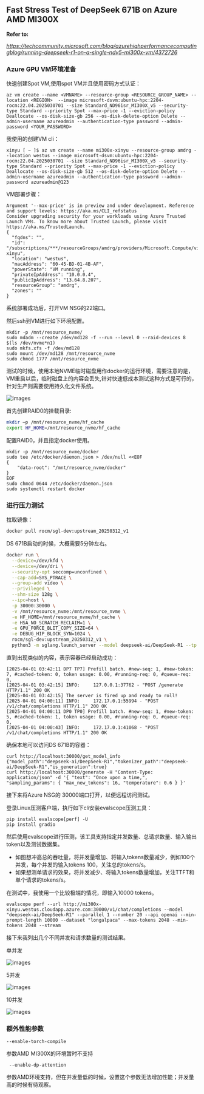 ## Fast Stress Test of DeepSeek 671B on Azure AMD MI300X

**Refer to:**

*https://techcommunity.microsoft.com/blog/azurehighperformancecomputingblog/running-deepseek-r1-on-a-single-ndv5-mi300x-vm/4372726*

### Azure GPU VM环境准备

快速创建Spot VM,使用spot VM并且使用密码方式认证：

```
az vm create --name <VMNAME> --resource-group <RESOURCE_GROUP_NAME> --location <REGION>  --image microsoft-dsvm:ubuntu-hpc:2204-rocm:22.04.2025030701 --size Standard_ND96isr_MI300X_v5 --security-type Standard --priority Spot --max-price -1 --eviction-policy Deallocate --os-disk-size-gb 256 --os-disk-delete-option Delete --admin-username azureadmin --authentication-type password --admin-password <YOUR_PASSWORD>

```

我使用的创建VM cli：

```
xinyu [ ~ ]$ az vm create --name mi300x-xinyu --resource-group amdrg --location westus --image microsoft-dsvm:ubuntu-hpc:2204-rocm:22.04.2025030701 --size Standard_ND96isr_MI300X_v5 --security-type Standard --priority Spot --max-price -1 --eviction-policy Deallocate --os-disk-size-gb 512 --os-disk-delete-option Delete --admin-username azureadmin --authentication-type password --admin-password azureadmin@123
```

VM部署步骤：

```
Argument '--max-price' is in preview and under development. Reference and support levels: https://aka.ms/CLI_refstatus
Consider upgrading security for your workloads using Azure Trusted Launch VMs. To know more about Trusted Launch, please visit https://aka.ms/TrustedLaunch.
{
  "fqdns": "",
  "id": "/subscriptions/***/resourceGroups/amdrg/providers/Microsoft.Compute/virtualMachines/mi300x-xinyu",
  "location": "westus",
  "macAddress": "60-45-BD-01-4B-AF",
  "powerState": "VM running",
  "privateIpAddress": "10.0.0.4",
  "publicIpAddress": "13.64.8.207",
  "resourceGroup": "amdrg",
  "zones": ""
}
```

系统部署成功后，打开VM NSG的22端口。

然后ssh到VM进行如下环境配置。

```
mkdir -p /mnt/resource_nvme/
sudo mdadm --create /dev/md128 -f --run --level 0 --raid-devices 8 $(ls /dev/nvme*n1)  
sudo mkfs.xfs -f /dev/md128 
sudo mount /dev/md128 /mnt/resource_nvme 
sudo chmod 1777 /mnt/resource_nvme  
```

测试的时候，使用本地NVME临时磁盘用作docker的运行环境，需要注意的是，VM重启以后，临时磁盘上的内容会丢失,针对快速低成本测试这种方式是可行的，针对生产则需要使用持久化文件系统。

![images](https://github.com/xinyuwei-david/david-share/blob/master/Deep-Learning/Stress-Test-DeepSeek-671B-on-Azure-MI300X/images/1.png)

首先创建RAID0的挂载目录:

```bash
mkdir –p /mnt/resource_nvme/hf_cache 
export HF_HOME=/mnt/resource_nvme/hf_cache 
```

配置RAID0，并且指定docker使用。

```
mkdir -p /mnt/resource_nvme/docker 
sudo tee /etc/docker/daemon.json > /dev/null <<EOF 
{ 
    "data-root": "/mnt/resource_nvme/docker" 
} 
EOF 
sudo chmod 0644 /etc/docker/daemon.json 
sudo systemctl restart docker 
```

### 进行压力测试

拉取镜像：

```bash
docker pull rocm/sgl-dev:upstream_20250312_v1
```

DS 671B启动的时候，大概需要5分钟左右。

```bash
docker run \
  --device=/dev/kfd \
  --device=/dev/dri \
  --security-opt seccomp=unconfined \
  --cap-add=SYS_PTRACE \
  --group-add video \
  --privileged \
  --shm-size 128g \
  --ipc=host \
  -p 30000:30000 \
  -v /mnt/resource_nvme:/mnt/resource_nvme \
  -e HF_HOME=/mnt/resource_nvme/hf_cache \
  -e HSA_NO_SCRATCH_RECLAIM=1 \
  -e GPU_FORCE_BLIT_COPY_SIZE=64 \
  -e DEBUG_HIP_BLOCK_SYN=1024 \
  rocm/sgl-dev:upstream_20250312_v1 \
  python3 -m sglang.launch_server --model deepseek-ai/DeepSeek-R1 --tp 8 --trust-remote-code --chunked-prefill-size 131072 --enable-torch-comple --torch-compile-max-bs 256 --host 0.0.0.0 
```

直到出现类似的内容，表示容器已经启动成功：

```
[2025-04-01 03:42:11 DP7 TP7] Prefill batch. #new-seq: 1, #new-token: 7, #cached-token: 0, token usage: 0.00, #running-req: 0, #queue-req: 0, 
[2025-04-01 03:42:15] INFO:     127.0.0.1:37762 - "POST /generate HTTP/1.1" 200 OK
[2025-04-01 03:42:15] The server is fired up and ready to roll!
[2025-04-01 04:00:11] INFO:     172.17.0.1:55994 - "POST /v1/chat/completions HTTP/1.1" 200 OK
[2025-04-01 04:00:11 DP0 TP0] Prefill batch. #new-seq: 1, #new-token: 5, #cached-token: 1, token usage: 0.00, #running-req: 0, #queue-req: 0, 
[2025-04-01 04:00:43] INFO:     172.17.0.1:41068 - "POST /v1/chat/completions HTTP/1.1" 200 OK
```

确保本地可以访问DS 671B的容器：

```
curl http://localhost:30000/get_model_info 
{"model_path":"deepseek-ai/DeepSeek-R1","tokenizer_path":"deepseek-ai/DeepSeek-R1","is_generation":true} 
curl http://localhost:30000/generate -H "Content-Type: application/json" -d '{ "text": "Once upon a time,", "sampling_params": { "max_new_tokens": 16, "temperature": 0.6 } }'
```

接下来将Azure NSG的 30000端口打开，以便远程访问测试。

登录Linux压测客户端，执行如下cli安装evalscope压测工具：

```
pip install evalscope[perf] -U
pip install gradio
```

然后使用evalscope进行压测，该工具支持指定并发数量、总请求数量、输入输出token以及测试数据集。

- 如图想冲高总的吞吐量，将并发量增加、将输入tokens数量减少，例如100个并发，每个并发的输入tokens 100，关注总的tokens/s。
- 如果想测单请求的效果，将并发减少、将输入tokens数量增加，关注TTFT和单个请求的tokens/s。



在测试中，我使用一个比较极端的情况，即输入10000 tokens。

```
evalscope perf --url http://mi300x-xinyu.westus.cloudapp.azure.com:30000/v1/chat/completions --model "deepseek-ai/DeepSeek-R1" --parallel 1 --number 20 --api openai --min-prompt-length 10000 --dataset "longalpaca" --max-tokens 2048 --min-tokens 2048 --stream 
```

接下来我列出几个不同并发和请求数量的测试结果。

单并发

![images](https://github.com/xinyuwei-david/david-share/blob/master/Deep-Learning/Stress-Test-DeepSeek-671B-on-Azure-MI300X/images/2.jpg)



5并发 

![images](https://github.com/xinyuwei-david/david-share/blob/master/Deep-Learning/Stress-Test-DeepSeek-671B-on-Azure-MI300X/images/3.jpg)



10并发

![images](https://github.com/xinyuwei-david/david-share/blob/master/Deep-Learning/Stress-Test-DeepSeek-671B-on-Azure-MI300X/images/4.jpg)



### 额外性能参数

```
--enable-torch-compile
```

参数AMD MI300X的环境暂时不支持

```
 --enable-dp-attention 
```

参数AMD环境支持，但在并发量低的时候，设置这个参数无法增加性能；并发量高的时候有待观察。

